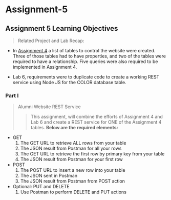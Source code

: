 # Assignment-5

## Assignment 5 Learning Objectives
> Related Project and Lab Recap:

- In <a href="https://rweston233.github.io/Assignment-4/">Assignment 4</a> a list of tables to control the website were created.  Three of those tables had to have properties, and two of the tables were required to have a relationship. Five queries were also required to be implemented in Assignment 4.

- Lab 6, requirements were to duplicate code to create a working REST service using Node JS for the COLOR database table.

### Part I
> Alumni Website REST Service
>> This assignment, will combine the efforts of Assignment 4 and Lab 6 and create a REST service for ONE of the Assignment 4 tables. **Below are the required elements:**

- GET
  1. The GET URL to retrieve ALL rows from your table
  2. The JSON result from Postman for all your rows
  3. The GET URL to retrieve the first row by primary key from your table
  4. The JSON result from Postman for your first row
- POST
  1. The POST URL to insert a new row into your table
  2. The JSON sent in Postman
  3. The JSON result from Postman from POST action
- Optional: PUT and DELETE
  1. Use Postman to perform DELETE and PUT actions

